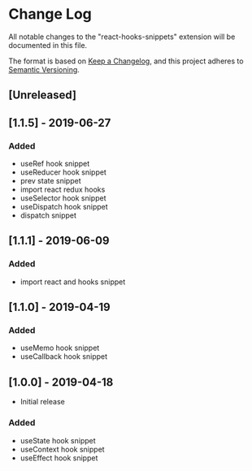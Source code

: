 # Change Log

All notable changes to the "react-hooks-snippets" extension will be documented in this file.

The format is based on [Keep a Changelog](https://keepachangelog.com/en/1.0.0/),
and this project adheres to [Semantic Versioning](https://semver.org/spec/v2.0.0.html).

## [Unreleased]

## [1.1.5] - 2019-06-27

### Added
- useRef hook snippet
- useReducer hook snippet
- prev state snippet
- import react redux hooks
- useSelector hook snippet
- useDispatch hook snippet
- dispatch snippet

## [1.1.1] - 2019-06-09

### Added
- import react and hooks snippet

## [1.1.0] - 2019-04-19

### Added
- useMemo hook snippet
- useCallback hook snippet

## [1.0.0] -  2019-04-18

- Initial release

### Added
- useState hook snippet
- useContext hook snippet
- useEffect hook snippet